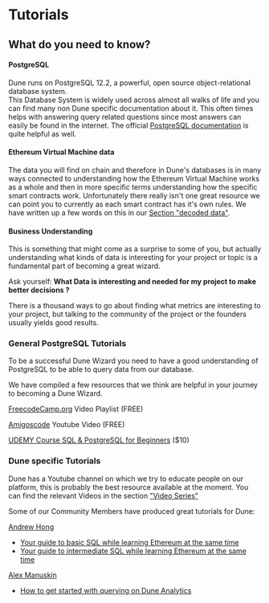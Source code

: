 # Tutorials

## What do you need to know?

#### PostgreSQL

Dune runs on PostgreSQL 12.2, a powerful, open source object-relational database system.   
This Database System is widely used across almost all walks of life and you can find many non Dune specific documentation about it. This often times helps with answering query related questions since most answers can easily be found in the internet. The official [PostgreSQL documentation](https://www.postgresql.org/docs/12/index.html) is quite helpful as well. 

#### Ethereum Virtual Machine data

The data you will find on chain and therefore in Dune's databases is in many ways connected to understanding how the Ethereum Virtual Machine works as a whole and then in more specific terms understanding how the specific smart contracts work. Unfortunately there really isn't one great resource we can point you to currently as each smart contract has it's own rules. We have written up a few words on this in our [Section "decoded data"](../../data-tables/data-tables/decoded-data.md).

#### Business Understanding

This is something that might come as a surprise to some of you, but actually understanding what kinds of data is interesting for your project or topic is a fundamental part of becoming a great wizard.   
  
Ask yourself: **What Data is interesting and needed for my project to make better decisions ?**

There is a thousand ways to go about finding what metrics are interesting to your project, but talking to the community of the project or the founders usually yields good results.



### General PostgreSQL Tutorials

To be a successful Dune Wizard you need to have a good understanding of PostgreSQL to be able to query data from our database.

We have compiled a few resources that we think are helpful in your journey to becoming a Dune Wizard.

[FreecodeCamp.org](https://www.youtube.com/playlist?list=PLwvrYc43l1MxAEOI_KwGe8l42uJxMoKeS) Video Playlist \(FREE\)

[Amigoscode](https://www.youtube.com/watch?v=5hzZtqCNQKk) Youtube Video \(FREE\)

[UDEMY Course SQL & PostgreSQL for Beginners](https://www.udemy.com/course/sql-and-postgresql-for-beginners/?ranMID=39197&ranEAID=JVFxdTr9V80&ranSiteID=JVFxdTr9V80-nnMsdWXzWeu9lqxtbEa72g&utm_source=aff-campaign&LSNPUBID=JVFxdTr9V80&utm_medium=udemyads) \($10\)

###  Dune specific Tutorials

Dune has a Youtube channel on which we try to educate people on our platform, this is probably the best resource available at the moment. You can find the relevant Videos in the section ["Video Series"](video-series.md)



Some of our Community Members have produced great tutorials for Dune:

[Andrew Hong](https://twitter.com/andrewhong5297)

* [Your guide to basic SQL while learning Ethereum at the same time](https://towardsdatascience.com/your-guide-to-basic-sql-while-learning-ethereum-at-the-same-time-9eac17a05929)
* [Your guide to intermediate SQL while learning Ethereum at the same time](https://towardsdatascience.com/your-guide-to-basic-sql-while-learning-ethereum-at-the-same-time-9eac17a05929)

[Alex Manuskin](https://twitter.com/amanusk_)

* [How to get started with querying on Dune Analytics](https://duneanalytics.com/blog/get-started-guide)




